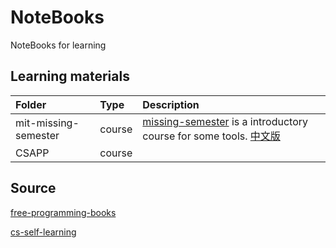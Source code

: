 # NoteBooks
NoteBooks for learning

## Learning materials

|Folder|Type|Description|
|:-|:-|:-|
|mit-missing-semester|course|[missing-semester](https://missing.csail.mit.edu/) is a introductory course for some tools. [中文版](https://missing-semester-cn.github.io/)|
|CSAPP|course||


## Source

[free-programming-books](https://github.com/EbookFoundation/free-programming-books)

[cs-self-learning](https://csdiy.wiki/)



